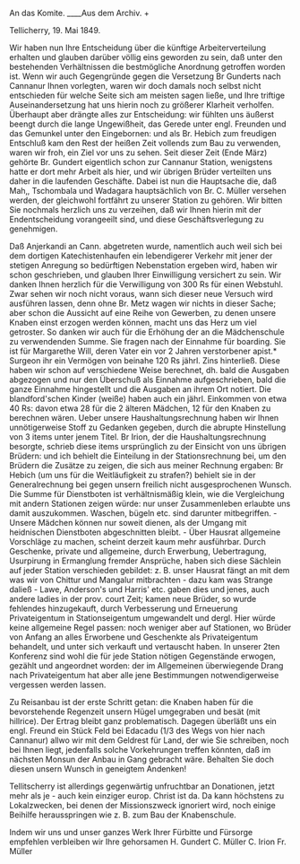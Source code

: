 An das Komite. ____Aus dem Archiv. +

 Tellicherry, 19. Mai 1849.

Wir haben nun Ihre Entscheidung über die künftige Arbeiterverteilung erhalten und glauben darüber völlig eins geworden zu sein, daß unter den bestehenden Verhältnissen die bestmögliche Anordnung getroffen worden ist. Wenn wir auch Gegengründe gegen die Versetzung Br Gunderts nach Cannanur Ihnen vorlegten, waren wir doch damals noch selbst nicht entschieden für welche Seite sich am meisten sagen ließe, und Ihre triftige Auseinandersetzung hat uns hierin noch zu größerer Klarheit verholfen. Überhaupt aber drängte alles zur Entscheidung: wir fühlten uns äußerst beengt durch die lange Ungewißheit, das Gerede unter engl. Freunden und das Gemunkel unter den Eingebornen: und als Br. Hebich zum freudigen Entschluß kam den Rest der heißen Zeit vollends zum Bau zu verwenden, waren wir froh, ein Ziel vor uns zu sehen. Seit dieser Zeit (Ende März) gehörte Br. Gundert eigentlich schon zur Cannanur Station, wenigstens hatte er dort mehr Arbeit als hier, und wir übrigen Brüder verteilten uns daher in die laufenden Geschäfte. 
Dabei ist nun die Hauptsache die, daß Mah‚, Tschombala und Wadagara hauptsächlich von Br. C. Müller versehen werden, der gleichwohl fortfährt zu unserer Station zu gehören. Wir bitten Sie nochmals herzlich uns zu verzeihen, daß wir Ihnen hierin mit der Endentscheidung vorangeeilt sind, und diese Geschäftsverlegung zu genehmigen.

Daß Anjerkandi an Cann. abgetreten wurde, namentlich auch weil sich bei dem dortigen Katechistenhaufen ein lebendigerer Verkehr mit jener der stetigen Anregung so bedürftigen Nebenstation ergeben wird, haben wir schon geschrieben, und glauben Ihrer Einwilligung versichert zu sein. 
Wir danken Ihnen herzlich für die Verwilligung von 300 Rs für einen Webstuhl. Zwar sehen wir noch nicht voraus, wann sich dieser neue Versuch wird ausführen lassen, denn ohne Br. Metz wagen wir nichts in dieser Sache; aber schon die Aussicht auf eine Reihe von Gewerben, zu denen unsere Knaben einst erzogen werden können, macht uns das Herz um viel getroster. So danken wir auch für die Erhöhung der an die Mädchenschule zu verwendenden Summe. Sie fragen nach der Einnahme für boarding. Sie ist für Margarethe Will, deren Vater ein vor 2 Jahren verstorbener apist.* Surgeon ihr ein Vermögen von beinahe 120 Rs jährl. Zins hinterließ. Diese haben wir schon auf verschiedene Weise berechnet, dh. bald die Ausgaben abgezogen und nur den Überschuß als Einnahme aufgeschrieben, bald die ganze Einnahme hingestellt und die Ausgaben an ihrem Ort notiert. Die blandford'schen Kinder (weiße) haben auch ein jährl. Einkommen von etwa 40 Rs: davon etwa 28 für die 2 älteren Mädchen, 12 für den Knaben <Ebenezer> zu berechnen wären. 
Ueber unsere Haushaltungsrechnung haben wir Ihnen unnötigerweise Stoff zu Gedanken gegeben, durch die abrupte Hinstellung von 3 items unter jenem Titel. Br Irion, der die Haushaltungsrechnung besorgte, schrieb diese items ursprünglich zu der Einsicht von uns übrigen Brüdern: und ich behielt die Einteilung in der Stationsrechnung bei, um den Brüdern die Zusätze zu zeigen, die sich aus meiner Rechnung ergaben: Br Hebich (um uns für die Weitläufigkeit zu strafen?) behielt sie in der Generalrechnung bei gegen unsern freilich nicht ausgesprochenen Wunsch. Die Summe für Dienstboten ist verhältnismäßig klein, wie die Vergleichung mit andern Stationen zeigen würde: nur unser Zusammenleben erlaubte uns damit auszukommen. Waschen, bügeln etc. sind darunter mitbegriffen. - Unsere Mädchen können nur soweit dienen, als der Umgang mit heidnischen Dienstboten abgeschnitten bleibt. - Über Hausrat allgemeine Vorschläge zu machen, scheint derzeit kaum mehr ausführbar. Durch Geschenke, private und allgemeine, durch Erwerbung, Uebertragung, Usurpirung in Ermanglung fremder Ansprüche, haben sich diese Sächlein auf jeder Station verschieden gebildet: z. B. unser Hausrat fängt an mit dem was wir von Chittur und Mangalur mitbrachten - dazu kam was Strange daließ - Lawe, Anderson's und Harris' etc. gaben dies und jenes, auch andere ladies in der prov. court Zeit; kamen neue Brüder, so wurde fehlendes hinzugekauft, durch Verbesserung und Erneuerung Privateigentum in Stationseigentum umgewandelt und dergl. Hier würde keine allgemeine Regel passen: noch weniger aber auf Stationen, wo Brüder von Anfang an alles Erworbene und Geschenkte als Privateigentum behandelt, und unter sich verkauft und vertauscht haben. In unserer 2ten Konferenz sind wohl die für jede Station nötigen Gegenstände erwogen, gezählt und angeordnet worden: der im Allgemeinen überwiegende Drang nach Privateigentum hat aber alle jene Bestimmungen notwendigerweise vergessen werden lassen.

Zu Reisanbau ist der erste Schritt getan: die Knaben haben für die bevorstehende Regenzeit unsern Hügel umgegraben und besät (mit hillrice). Der Ertrag bleibt ganz problematisch. Dagegen überläßt uns ein engl. Freund ein Stück Feld bei Edacadu (1/3 des Wegs von hier nach Cannanur) allwo wir mit dem Geldrest für Land, der wie Sie schreiben, noch bei Ihnen liegt, jedenfalls solche Vorkehrungen treffen könnten, daß im nächsten Monsun der Anbau in Gang gebracht wäre. Behalten Sie doch diesen unsern Wunsch in geneigtem Andenken!

Tellitscherry ist allerdings gegenwärtig unfruchtbar an Donationen, jetzt mehr als je - auch kein einziger europ. Christ ist da. Da kann höchstens zu Lokalzwecken, bei denen der Missionszweck ignoriert wird, noch einige Beihilfe herausspringen wie z. B. zum Bau der Knabenschule.

Indem wir uns und unser ganzes Werk Ihrer Fürbitte und Fürsorge empfehlen verbleiben wir
 Ihre gehorsamen
 H. Gundert
 C. Müller
 C. Irion
 Fr. Müller
